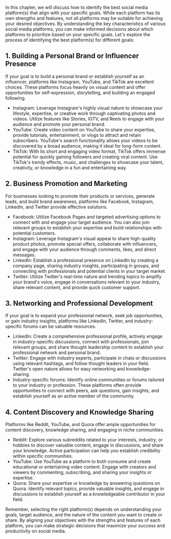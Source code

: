 
In this chapter, we will discuss how to identify the best social media platform(s) that align with your specific goals. While each platform has its own strengths and features, not all platforms may be suitable for achieving your desired objectives. By understanding the key characteristics of various social media platforms, you can make informed decisions about which platforms to prioritize based on your specific goals. Let's explore the process of identifying the best platform(s) for different goals:

**1. Building a Personal Brand or Influencer Presence**
-------------------------------------------------------

If your goal is to build a personal brand or establish yourself as an influencer, platforms like Instagram, YouTube, and TikTok are excellent choices. These platforms focus heavily on visual content and offer opportunities for self-expression, storytelling, and building an engaged following.

* Instagram: Leverage Instagram's highly visual nature to showcase your lifestyle, expertise, or creative work through captivating photos and videos. Utilize features like Stories, IGTV, and Reels to engage with your audience and promote your personal brand.
* YouTube: Create video content on YouTube to share your expertise, provide tutorials, entertainment, or vlogs to attract and retain subscribers. YouTube's search functionality allows your videos to be discovered by a broad audience, making it ideal for long-form content.
* TikTok: With its short and engaging video format, TikTok offers immense potential for quickly gaining followers and creating viral content. Use TikTok's trendy effects, music, and challenges to showcase your talent, creativity, or knowledge in a fun and entertaining way.

**2. Business Promotion and Marketing**
---------------------------------------

For businesses looking to promote their products or services, generate leads, and build brand awareness, platforms like Facebook, Instagram, LinkedIn, and Twitter provide effective solutions.

* Facebook: Utilize Facebook Pages and targeted advertising options to connect with and engage your target audience. You can also join relevant groups to establish your expertise and build relationships with potential customers.
* Instagram: Leverage Instagram's visual appeal to share high-quality product photos, promote special offers, collaborate with influencers, and engage with your audience through comments, likes, and direct messages.
* LinkedIn: Establish a professional presence on LinkedIn by creating a company page, sharing industry insights, participating in groups, and connecting with professionals and potential clients in your target market.
* Twitter: Utilize Twitter's real-time nature and trending topics to amplify your brand's voice, engage in conversations relevant to your industry, share relevant content, and provide quick customer support.

**3. Networking and Professional Development**
----------------------------------------------

If your goal is to expand your professional network, seek job opportunities, or gain industry insights, platforms like LinkedIn, Twitter, and industry-specific forums can be valuable resources.

* LinkedIn: Create a comprehensive professional profile, actively engage in industry-specific discussions, connect with professionals, join relevant groups, and share thought leadership content to establish your professional network and personal brand.
* Twitter: Engage with industry experts, participate in chats or discussions using relevant hashtags, and follow thought leaders in your field. Twitter's open nature allows for easy networking and knowledge-sharing.
* Industry-specific forums: Identify online communities or forums tailored to your industry or profession. These platforms often provide opportunities to connect with peers, ask questions, gain insights, and establish yourself as an active member of the community.

**4. Content Discovery and Knowledge Sharing**
----------------------------------------------

Platforms like Reddit, YouTube, and Quora offer ample opportunities for content discovery, knowledge sharing, and engaging in niche communities.

* Reddit: Explore various subreddits related to your interests, industry, or hobbies to discover valuable content, engage in discussions, and share your knowledge. Active participation can help you establish credibility within specific communities.
* YouTube: Use YouTube as a platform to both consume and create educational or entertaining video content. Engage with creators and viewers by commenting, subscribing, and sharing your insights or expertise.
* Quora: Share your expertise or knowledge by answering questions on Quora. Identify relevant topics, provide valuable insights, and engage in discussions to establish yourself as a knowledgeable contributor in your field.

Remember, selecting the right platform(s) depends on understanding your goals, target audience, and the nature of the content you want to create or share. By aligning your objectives with the strengths and features of each platform, you can make strategic decisions that maximize your success and productivity on social media.
